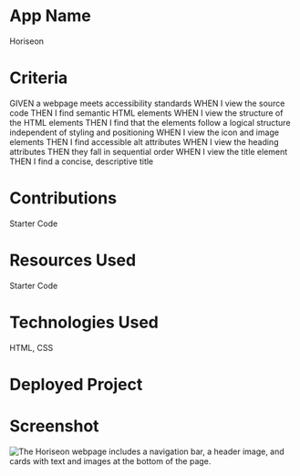 # App Name
Horiseon

# Criteria
GIVEN a webpage meets accessibility standards
WHEN I view the source code
THEN I find semantic HTML elements
WHEN I view the structure of the HTML elements
THEN I find that the elements follow a logical structure independent of styling and positioning
WHEN I view the icon and image elements
THEN I find accessible alt attributes
WHEN I view the heading attributes
THEN they fall in sequential order
WHEN I view the title element
THEN I find a concise, descriptive title

# Contributions
Starter Code

# Resources Used
Starter Code

# Technologies Used
HTML, CSS
# Deployed Project

# Screenshot
![The Horiseon webpage includes a navigation bar, a header image, and cards with text and images at the bottom of the page.](./Assets/01-html-css-git-homework-demo.png)